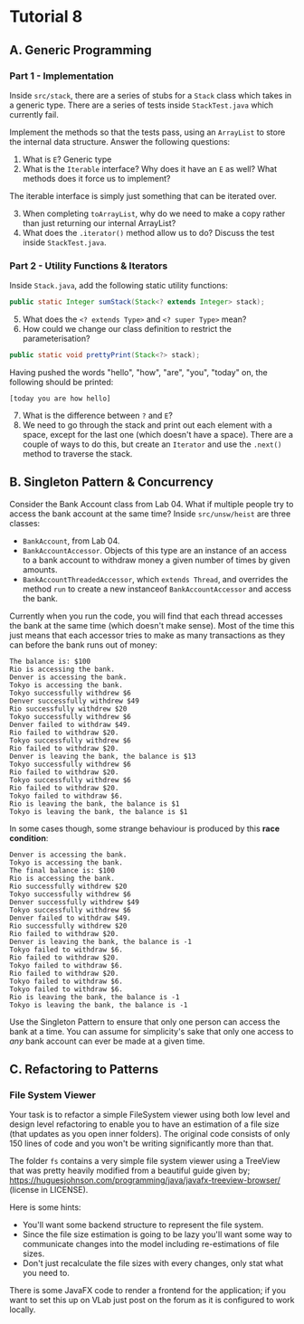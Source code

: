 # Tutorial 8

## A. Generic Programming

### Part 1 - Implementation

Inside `src/stack`, there are a series of stubs for a `Stack` class which takes in a generic type. There are a series of tests inside `StackTest.java` which currently fail.

Implement the methods so that the tests pass, using an `ArrayList` to store the internal data structure. Answer the following questions:

1. What is `E`? Generic type
2. What is the `Iterable` interface? Why does it have an `E` as well? What methods does it force us to implement?

The iterable interface is simply just something that can be iterated over. 

3. When completing `toArrayList`, why do we need to make a copy rather than just returning our internal ArrayList?
4. What does the `.iterator()` method allow us to do? Discuss the test inside `StackTest.java`.

### Part 2 - Utility Functions & Iterators

Inside `Stack.java`, add the following static utility functions:

```java
public static Integer sumStack(Stack<? extends Integer> stack);
```

5. What does the `<? extends Type>` and `<? super Type>` mean?
6. How could we change our class definition to restrict the parameterisation?

```java
public static void prettyPrint(Stack<?> stack);
```

Having pushed the words "hello", "how", "are", "you", "today" on, the following should be printed:

```
[today you are how hello]
```

7. What is the difference between `?` and `E`?
8. We need to go through the stack and print out each element with a space, except for the last one (which doesn't have a space). There are a couple of ways to do this, but create an `Iterator` and use the `.next()` method to traverse the stack.

## B. Singleton Pattern & Concurrency

Consider the Bank Account class from Lab 04. What if multiple people try to access the bank account at the same time? Inside `src/unsw/heist` are three classes:

* `BankAccount`, from Lab 04.
* `BankAccountAccessor`. Objects of this type are an instance of an access to a bank account to withdraw money a given number of times by given amounts.
* `BankAccountThreadedAccessor`, which `extends Thread`, and overrides the method `run` to create a new instanceof `BankAccountAccessor` and access the bank.

Currently when you run the code, you will find that each thread accesses the bank at the same time (which doesn't make sense). Most of the time this just means that each accessor tries to make as many transactions as they can before the bank runs out of money:

```
The balance is: $100
Rio is accessing the bank.
Denver is accessing the bank.
Tokyo is accessing the bank.
Tokyo successfully withdrew $6
Denver successfully withdrew $49
Rio successfully withdrew $20
Tokyo successfully withdrew $6
Denver failed to withdraw $49.
Rio failed to withdraw $20.
Tokyo successfully withdrew $6
Rio failed to withdraw $20.
Denver is leaving the bank, the balance is $13
Tokyo successfully withdrew $6
Rio failed to withdraw $20.
Tokyo successfully withdrew $6
Rio failed to withdraw $20.
Tokyo failed to withdraw $6.
Rio is leaving the bank, the balance is $1
Tokyo is leaving the bank, the balance is $1
```

In some cases though, some strange behaviour is produced by this **race condition**:

```
Denver is accessing the bank.
Tokyo is accessing the bank.
The final balance is: $100
Rio is accessing the bank.
Rio successfully withdrew $20
Tokyo successfully withdrew $6
Denver successfully withdrew $49
Tokyo successfully withdrew $6
Denver failed to withdraw $49.
Rio successfully withdrew $20
Rio failed to withdraw $20.
Denver is leaving the bank, the balance is -1
Tokyo failed to withdraw $6.
Rio failed to withdraw $20.
Tokyo failed to withdraw $6.
Rio failed to withdraw $20.
Tokyo failed to withdraw $6.
Tokyo failed to withdraw $6.
Rio is leaving the bank, the balance is -1
Tokyo is leaving the bank, the balance is -1
```

Use the Singleton Pattern to ensure that only one person can access the bank at a time. You can assume for simplicity's sake that only one access to *any* bank account can ever be made at a given time.


## C. Refactoring to Patterns

### File System Viewer

Your task is to refactor a simple FileSystem viewer using both low level and design level refactoring to enable you to have an estimation of a file size (that updates as you open inner folders).  The original code consists of only 150 lines of code and you won't be writing significantly more than that.

The folder `fs` contains a very simple file system viewer using a TreeView that was pretty heavily modified from a beautiful guide given by; https://huguesjohnson.com/programming/java/javafx-treeview-browser/ (license in LICENSE).

Here is some hints:
- You'll want some backend structure to represent the file system.
- Since the file size estimation is going to be lazy you'll want some way to communicate changes into the model including re-estimations of file sizes.
- Don't just recalculate the file sizes with every changes, only stat what you need to.

There is some JavaFX code to render a frontend for the application; if you want to set this up on VLab just post on the forum as it is configured to work locally.
